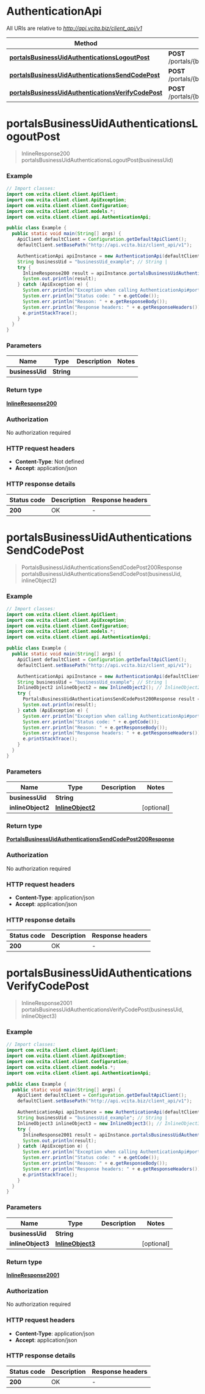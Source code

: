 # AuthenticationApi

All URIs are relative to *http://api.vcita.biz/client_api/v1*

Method | HTTP request | Description
------------- | ------------- | -------------
[**portalsBusinessUidAuthenticationsLogoutPost**](AuthenticationApi.md#portalsBusinessUidAuthenticationsLogoutPost) | **POST** /portals/{business_uid}/authentications/logout | 
[**portalsBusinessUidAuthenticationsSendCodePost**](AuthenticationApi.md#portalsBusinessUidAuthenticationsSendCodePost) | **POST** /portals/{business_uid}/authentications/send_code | 
[**portalsBusinessUidAuthenticationsVerifyCodePost**](AuthenticationApi.md#portalsBusinessUidAuthenticationsVerifyCodePost) | **POST** /portals/{business_uid}/authentications/verify_code | 


<a name="portalsBusinessUidAuthenticationsLogoutPost"></a>
# **portalsBusinessUidAuthenticationsLogoutPost**
> InlineResponse200 portalsBusinessUidAuthenticationsLogoutPost(businessUid)



### Example
```java
// Import classes:
import com.vcita.client.client.ApiClient;
import com.vcita.client.client.ApiException;
import com.vcita.client.client.Configuration;
import com.vcita.client.client.models.*;
import com.vcita.client.client.api.AuthenticationApi;

public class Example {
  public static void main(String[] args) {
    ApiClient defaultClient = Configuration.getDefaultApiClient();
    defaultClient.setBasePath("http://api.vcita.biz/client_api/v1");

    AuthenticationApi apiInstance = new AuthenticationApi(defaultClient);
    String businessUid = "businessUid_example"; // String | 
    try {
      InlineResponse200 result = apiInstance.portalsBusinessUidAuthenticationsLogoutPost(businessUid);
      System.out.println(result);
    } catch (ApiException e) {
      System.err.println("Exception when calling AuthenticationApi#portalsBusinessUidAuthenticationsLogoutPost");
      System.err.println("Status code: " + e.getCode());
      System.err.println("Reason: " + e.getResponseBody());
      System.err.println("Response headers: " + e.getResponseHeaders());
      e.printStackTrace();
    }
  }
}
```

### Parameters

Name | Type | Description  | Notes
------------- | ------------- | ------------- | -------------
 **businessUid** | **String**|  |

### Return type

[**InlineResponse200**](InlineResponse200.md)

### Authorization

No authorization required

### HTTP request headers

 - **Content-Type**: Not defined
 - **Accept**: application/json

### HTTP response details
| Status code | Description | Response headers |
|-------------|-------------|------------------|
**200** | OK |  -  |

<a name="portalsBusinessUidAuthenticationsSendCodePost"></a>
# **portalsBusinessUidAuthenticationsSendCodePost**
> PortalsBusinessUidAuthenticationsSendCodePost200Response portalsBusinessUidAuthenticationsSendCodePost(businessUid, inlineObject2)



### Example
```java
// Import classes:
import com.vcita.client.client.ApiClient;
import com.vcita.client.client.ApiException;
import com.vcita.client.client.Configuration;
import com.vcita.client.client.models.*;
import com.vcita.client.client.api.AuthenticationApi;

public class Example {
  public static void main(String[] args) {
    ApiClient defaultClient = Configuration.getDefaultApiClient();
    defaultClient.setBasePath("http://api.vcita.biz/client_api/v1");

    AuthenticationApi apiInstance = new AuthenticationApi(defaultClient);
    String businessUid = "businessUid_example"; // String | 
    InlineObject2 inlineObject2 = new InlineObject2(); // InlineObject2 | 
    try {
      PortalsBusinessUidAuthenticationsSendCodePost200Response result = apiInstance.portalsBusinessUidAuthenticationsSendCodePost(businessUid, inlineObject2);
      System.out.println(result);
    } catch (ApiException e) {
      System.err.println("Exception when calling AuthenticationApi#portalsBusinessUidAuthenticationsSendCodePost");
      System.err.println("Status code: " + e.getCode());
      System.err.println("Reason: " + e.getResponseBody());
      System.err.println("Response headers: " + e.getResponseHeaders());
      e.printStackTrace();
    }
  }
}
```

### Parameters

Name | Type | Description  | Notes
------------- | ------------- | ------------- | -------------
 **businessUid** | **String**|  |
 **inlineObject2** | [**InlineObject2**](InlineObject2.md)|  | [optional]

### Return type

[**PortalsBusinessUidAuthenticationsSendCodePost200Response**](PortalsBusinessUidAuthenticationsSendCodePost200Response.md)

### Authorization

No authorization required

### HTTP request headers

 - **Content-Type**: application/json
 - **Accept**: application/json

### HTTP response details
| Status code | Description | Response headers |
|-------------|-------------|------------------|
**200** | OK |  -  |

<a name="portalsBusinessUidAuthenticationsVerifyCodePost"></a>
# **portalsBusinessUidAuthenticationsVerifyCodePost**
> InlineResponse2001 portalsBusinessUidAuthenticationsVerifyCodePost(businessUid, inlineObject3)



### Example
```java
// Import classes:
import com.vcita.client.client.ApiClient;
import com.vcita.client.client.ApiException;
import com.vcita.client.client.Configuration;
import com.vcita.client.client.models.*;
import com.vcita.client.client.api.AuthenticationApi;

public class Example {
  public static void main(String[] args) {
    ApiClient defaultClient = Configuration.getDefaultApiClient();
    defaultClient.setBasePath("http://api.vcita.biz/client_api/v1");

    AuthenticationApi apiInstance = new AuthenticationApi(defaultClient);
    String businessUid = "businessUid_example"; // String | 
    InlineObject3 inlineObject3 = new InlineObject3(); // InlineObject3 | 
    try {
      InlineResponse2001 result = apiInstance.portalsBusinessUidAuthenticationsVerifyCodePost(businessUid, inlineObject3);
      System.out.println(result);
    } catch (ApiException e) {
      System.err.println("Exception when calling AuthenticationApi#portalsBusinessUidAuthenticationsVerifyCodePost");
      System.err.println("Status code: " + e.getCode());
      System.err.println("Reason: " + e.getResponseBody());
      System.err.println("Response headers: " + e.getResponseHeaders());
      e.printStackTrace();
    }
  }
}
```

### Parameters

Name | Type | Description  | Notes
------------- | ------------- | ------------- | -------------
 **businessUid** | **String**|  |
 **inlineObject3** | [**InlineObject3**](InlineObject3.md)|  | [optional]

### Return type

[**InlineResponse2001**](InlineResponse2001.md)

### Authorization

No authorization required

### HTTP request headers

 - **Content-Type**: application/json
 - **Accept**: application/json

### HTTP response details
| Status code | Description | Response headers |
|-------------|-------------|------------------|
**200** | OK |  -  |

